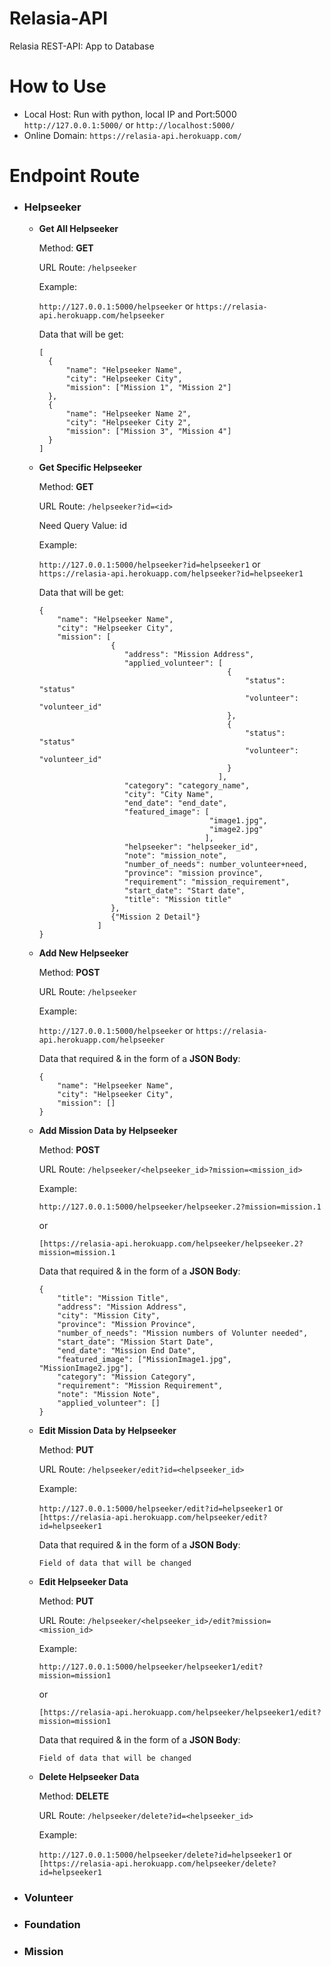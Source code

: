 # Relasia-API

Relasia REST-API: App to Database

# How to Use
- Local Host: Run with python, local IP and Port:5000
  ```http://127.0.0.1:5000/``` or ```http://localhost:5000/```
- Online Domain:
  ```https://relasia-api.herokuapp.com/```
  
# Endpoint Route
- ### Helpseeker
  - **Get All Helpseeker**

    Method: **GET**

    URL Route: ```/helpseeker```

    Example:

    ```http://127.0.0.1:5000/helpseeker``` or ```https://relasia-api.herokuapp.com/helpseeker```

    Data that will be get:
    ```
    [
      { 
          "name": "Helpseeker Name",
          "city": "Helpseeker City",
          "mission": ["Mission 1", "Mission 2"]
      },
      { 
          "name": "Helpseeker Name 2",
          "city": "Helpseeker City 2",
          "mission": ["Mission 3", "Mission 4"]
      }
    ]
    ```
  - **Get Specific Helpseeker**

    Method: **GET**

    URL Route: ```/helpseeker?id=<id>```
    
    Need Query Value: id

    Example:

    ```http://127.0.0.1:5000/helpseeker?id=helpseeker1``` or ```https://relasia-api.herokuapp.com/helpseeker?id=helpseeker1```

    Data that will be get:
    ```
    { 
        "name": "Helpseeker Name",
        "city": "Helpseeker City",
        "mission": [
                    {
                       "address": "Mission Address",
                       "applied_volunteer": [
                                              {
                                                  "status": "status"
                                                  "volunteer": "volunteer_id"
                                              },
                                              {
                                                  "status": "status"
                                                  "volunteer": "volunteer_id"
                                              }
                                            ],
                       "category": "category_name",
                       "city": "City Name",
                       "end_date": "end_date",
                       "featured_image": [
                                          "image1.jpg",
                                          "image2.jpg"
                                         ],
                       "helpseeker": "helpseeker_id",
                       "note": "mission_note",
                       "number_of_needs": number_volunteer+need,
                       "province": "mission province",
                       "requirement": "mission_requirement",
                       "start_date": "Start date",
                       "title": "Mission title"
                    },
                    {"Mission 2 Detail"}
                 ]
    }
    ```
  - **Add New Helpseeker**

    Method: **POST**

    URL Route: ```/helpseeker```

    Example:

    ```http://127.0.0.1:5000/helpseeker``` or ```https://relasia-api.herokuapp.com/helpseeker```

    Data that required & in the form of a **JSON Body**:
    ```
    {
        "name": "Helpseeker Name",
        "city": "Helpseeker City",
        "mission": []
    }
    ```
  - **Add Mission Data by Helpseeker**

    Method: **POST**

    URL Route: ```/helpseeker/<helpseeker_id>?mission=<mission_id>```

    Example:

    ```http://127.0.0.1:5000/helpseeker/helpseeker.2?mission=mission.1```
    
    or
    
    ```[https://relasia-api.herokuapp.com/helpseeker/helpseeker.2?mission=mission.1```

    Data that required & in the form of a **JSON Body**:
    ```
    {
        "title": "Mission Title",
        "address": "Mission Address",
        "city": "Mission City",
        "province": "Mission Province",
        "number_of_needs": "Mission numbers of Volunter needed",
        "start_date": "Mission Start Date",
        "end_date": "Mission End Date",
        "featured_image": ["MissionImage1.jpg", "MissionImage2.jpg"],
        "category": "Mission Category",
        "requirement": "Mission Requirement",
        "note": "Mission Note",
        "applied_volunteer": []
    }
    ```
  - **Edit Mission Data by Helpseeker**

    Method: **PUT**

    URL Route: ```/helpseeker/edit?id=<helpseeker_id>```

    Example:

    ```http://127.0.0.1:5000/helpseeker/edit?id=helpseeker1``` or ```[https://relasia-api.herokuapp.com/helpseeker/edit?id=helpseeker1```

    Data that required & in the form of a **JSON Body**:
    ```
    Field of data that will be changed
  - **Edit Helpseeker Data**

    Method: **PUT**

    URL Route: ```/helpseeker/<helpseeker_id>/edit?mission=<mission_id>```

    Example:

    ```http://127.0.0.1:5000/helpseeker/helpseeker1/edit?mission=mission1```
    
    or
    
    ```[https://relasia-api.herokuapp.com/helpseeker/helpseeker1/edit?mission=mission1```

    Data that required & in the form of a **JSON Body**:
    ```
    Field of data that will be changed
    ```
  - **Delete Helpseeker Data**

    Method: **DELETE**

    URL Route: ```/helpseeker/delete?id=<helpseeker_id>```

    Example:

    ```http://127.0.0.1:5000/helpseeker/delete?id=helpseeker1``` or ```[https://relasia-api.herokuapp.com/helpseeker/delete?id=helpseeker1```
  
- ### Volunteer

- ### Foundation

- ### Mission
